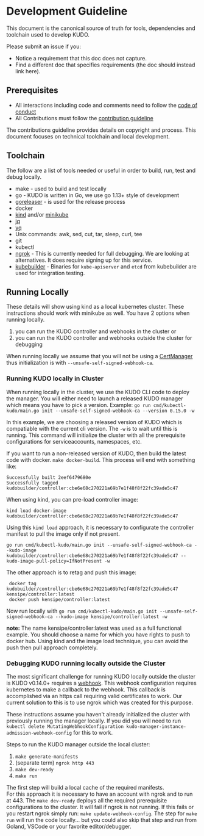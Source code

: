 # Development Guideline

This document is the canonical source of truth for tools, dependencies and toolchain used to develop KUDO.

Please submit an issue if you:
* Notice a requirement that this doc does not capture.
* Find a different doc that specifies requirements (the doc should instead link here).


## Prerequisites

* All interactions including code and comments need to follow the [code of conduct](code-of-conduct.md)
* All Contributions must follow the [contribution guideline](CONTRIBUTING.md)

The contributions guideline provides details on copyright and process.  This document focuses on technical toolchain and local development.

## Toolchain

The follow are a list of tools needed or useful in order to build, run, test and debug locally.

* make - used to build and test locally
* go - KUDO is written in Go, we use go 1.13+ style of development
* [goreleaser](https://goreleaser.com/) - is used for the release process
* docker
* [kind](https://kind.sigs.k8s.io/) and/or [minikube](https://kubernetes.io/docs/tasks/tools/install-minikube/)
* [jq](https://stedolan.github.io/jq/)
* [yq](https://github.com/mikefarah/yq)
* Unix commands:  awk, sed, cut, tar, sleep, curl, tee
* git
* kubectl
* [ngrok](https://ngrok.com/) - This is currently needed for full debugging. We are looking at alternatives. It does require signing up for this service.
* [kubebuilder](https://github.com/kubernetes-sigs/kubebuilder) - Binaries for `kube-apiserver` and `etcd` from kubebuilder are used for integration testing.

## Running Locally

These details will show using kind as a local kubernetes cluster.  These instructions should work with minikube as well.
You have 2 options when running locally.
1. you can run the KUDO controller and webhooks in the cluster or
2. you can run the KUDO controller and webhooks outside the cluster for debugging

When running locally we assume that you will not be using a [CertManager](https://cert-manager.io/docs/) thus initialization is with `--unsafe-self-signed-webhook-ca`.

### Running KUDO locally in Cluster

When running locally in the cluster, we use the KUDO CLI code to deploy the manager. You will either need to launch a released KUDO manager which means you have to pick a version.  Example:
`go run cmd/kubectl-kudo/main.go init --unsafe-self-signed-webhook-ca --version 0.15.0 -w`

In this example, we are choosing a released version of KUDO which is compatiable with the current cli version.  The `-w` is to wait until this is running.
This command will initialize the cluster with all the prerequisite configurations for serviceaccounts, namespaces, etc.

If you want to run a non-released version of KUDO, then build the latest code with docker.  `make docker-build`.  This process will end with something like:
```
Successfully built 2eef6479680e
Successfully tagged kudobuilder/controller:cbe6e68c270221a69b7e1f48f8f22fc39ade5c47
```
When using kind, you can pre-load controller image:
```
kind load docker-image kudobuilder/controller:cbe6e68c270221a69b7e1f48f8f22fc39ade5c47
```
Using this `kind load` approach, it is necessary to configurate the controller manifest to pull the image only if not present.
```
go run cmd/kubectl-kudo/main.go init --unsafe-self-signed-webhook-ca --kudo-image  kudobuilder/controller:cbe6e68c270221a69b7e1f48f8f22fc39ade5c47 --kudo-image-pull-policy=IfNotPresent -w
```

The other approach is to retag and push this image:
```
 docker tag  kudobuilder/controller:cbe6e68c270221a69b7e1f48f8f22fc39ade5c47 kensipe/controller:latest
 docker push kensipe/controller:latest
```

Now run locally with `go run cmd/kubectl-kudo/main.go init --unsafe-self-signed-webhook-ca --kudo-image kensipe/controller:latest -w`

**note:** The name kensipe/controller:latest was used as a full functional example.  You should choose a name for which you have rights to push to docker hub.  Using kind and the image load technique, you can avoid the push then pull approach completely.

### Debugging KUDO running locally outside the Cluster

The most significant challenge for running KUDO locally outside the cluster is KUDO v0.14.0+ requires a [webhook](https://kubernetes.io/docs/reference/access-authn-authz/extensible-admission-controllers/).  This webhook configuration requires kubernetes to make a callback to the webhook.  This callback is accomplished via an https call requiring valid certificates to work.  Our current solution to this is to use ngrok which was created for this purpose.

These instructions assume you haven't already initialized the cluster with previously running the manager locally.  If you did you will need to run `kubectl delete MutatingWebhookConfiguration kudo-manager-instance-admission-webhook-config` for this to work.

Steps to run the KUDO manager outside the local cluster:

1. `make generate-manifests`
1. (separate term) `ngrok http 443`
1. `make dev-ready`
1. `make run`

The first step will build a local cache of the required manifests.  
For this approach it is necessary to have an account with ngrok and to run at 443.
The `make dev-ready` deploys all the required prerequisite configurations to the cluster.  It will fail if ngrok is not running. If this fails or you restart ngrok simply run: `make update-webhook-config`.
The step for `make run` will run the code locally... but you could also skip that step and run from Goland, VSCode or your favorite editor/debugger.